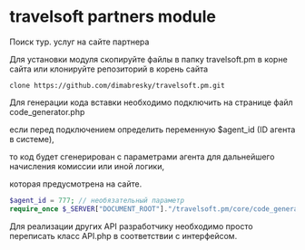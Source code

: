 # travelsoft partners module
Поиск тур. услуг на сайте партнера

Для установки модуля скопируйте файлы в папку travelsoft.pm в корне сайта или клонируйте репозиторий в корень сайта
```
clone https://github.com/dimabresky/travelsoft.pm.git
```

Для генерации кода вставки необходимо подключить на странице файл code_generator.php

если перед подключением определить переменную $agent_id (ID агента в системе),

то код будет сгенерирован с параметрами агента для дальнейшего начисления комиссии или иной логики,

которая предусмотрена на сайте.
```php
$agent_id = 777; // необязательный параметр
require_once $_SERVER["DOCUMENT_ROOT"]."/travelsoft.pm/core/code_generator.php";
```

Для реализации других API разработчику необходимо просто переписать класс API.php в соответствии с интерфейсом. 

